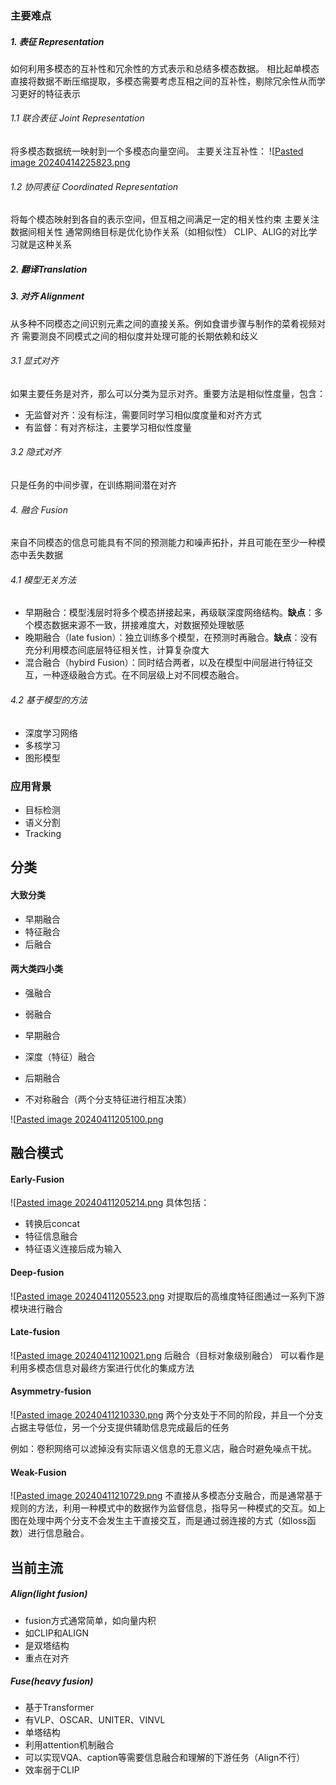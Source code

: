 ### 主要难点
##### 1. 表征 Representation
如何利用多模态的互补性和冗余性的方式表示和总结多模态数据。
相比起单模态直接将数据不断压缩提取，多模态需要考虑互相之间的互补性，剔除冗余性从而学习更好的特征表示

###### 1.1 联合表征 Joint Representation
将多模态数据统一映射到一个多模态向量空间。
主要关注互补性：
![[Pasted image 20240414225823.png](attach/Pasted%20image%2020240414225823.png)
###### 1.2 协同表征 Coordinated Representation
将每个模态映射到各自的表示空间，但互相之间满足一定的相关性约束
主要关注数据间相关性
通常网络目标是优化协作关系（如相似性）
CLIP、ALIG的对比学习就是这种关系

##### 2. 翻译Translation

##### 3. 对齐 Alignment
从多种不同模态之间识别元素之间的直接关系。例如食谱步骤与制作的菜肴视频对齐
需要测良不同模式之间的相似度并处理可能的长期依赖和歧义
###### 3.1 显式对齐
如果主要任务是对齐，那么可以分类为显示对齐。重要方法是相似性度量，包含：
+ 无监督对齐：没有标注，需要同时学习相似度度量和对齐方式
+ 有监督：有对齐标注，主要学习相似性度量

###### 3.2 隐式对齐
只是任务的中间步骤，在训练期间潜在对齐

###### 4. 融合 Fusion
来自不同模态的信息可能具有不同的预测能力和噪声拓扑，并且可能在至少一种模态中丢失数据
###### 4.1 模型无关方法
+ 早期融合：模型浅层时将多个模态拼接起来，再级联深度网络结构。**缺点**：多个模态数据来源不一致，拼接难度大，对数据预处理敏感
+ 晚期融合（late fusion）：独立训练多个模型，在预测时再融合。**缺点**：没有充分利用模态间底层特征相关性，计算复杂度大
+ 混合融合（hybird Fusion）：同时结合两者，以及在模型中间层进行特征交互，一种逐级融合方式。在不同层级上对不同模态融合。

###### 4.2 基于模型的方法
+ 深度学习网络
+ 多核学习
+ 图形模型

### 应用背景
+ 目标检测
+ 语义分割
+ Tracking

## 分类
#### 大致分类
+ 早期融合
+ 特征融合
+ 后融合

#### 两大类四小类
+ 强融合
+ 弱融合

+ 早期融合
+ 深度（特征）融合
+ 后期融合
+ 不对称融合（两个分支特征进行相互决策）

![[Pasted image 20240411205100.png](attach/Pasted%20image%2020240411205100.png)

## 融合模式

#### Early-Fusion
![[Pasted image 20240411205214.png](attach/Pasted%20image%2020240411205214.png)
具体包括：
+ 转换后concat
+ 特征信息融合
+ 特征语义连接后成为输入

#### Deep-fusion
![[Pasted image 20240411205523.png](attach/Pasted%20image%2020240411205523.png)
对提取后的高维度特征图通过一系列下游模块进行融合

#### Late-fusion
![[Pasted image 20240411210021.png](attach/Pasted%20image%2020240411210021.png)
后融合（目标对象级别融合）
可以看作是利用多模态信息对最终方案进行优化的集成方法

#### Asymmetry-fusion
![[Pasted image 20240411210330.png](attach/Pasted%20image%2020240411210330.png)
两个分支处于不同的阶段，并且一个分支占据主导低位，另一个分支提供辅助信息完成最后的任务

例如：卷积网络可以滤掉没有实际语义信息的无意义店，融合时避免噪点干扰。

#### Weak-Fusion
![[Pasted image 20240411210729.png](attach/Pasted%20image%2020240411210729.png)
不直接从多模态分支融合，而是通常基于规则的方法，利用一种模式中的数据作为监督信息，指导另一种模式的交互。如上图在处理中两个分支不会发生主干直接交互，而是通过弱连接的方式（如loss函数）进行信息融合。


## 当前主流

##### Align(light  fusion)
+ fusion方式通常简单，如向量内积
+ 如CLIP和ALIGN
+ 是双塔结构
+ 重点在对齐

##### Fuse(heavy fusion)
+ 基于Transformer
+ 有VLP、OSCAR、UNITER、VINVL
+ 单塔结构
+ 利用attention机制融合
+ 可以实现VQA、caption等需要信息融合和理解的下游任务（Align不行）
+ 效率弱于CLIP